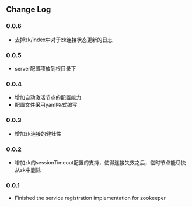 ## Change Log

### 0.0.6
- 去掉zk/index中对于zk连接状态更新的日志

### 0.0.5
- server配置项放到根目录下

### 0.0.4 
- 增加自动激活节点的配置能力
- 配置文件采用yaml格式编写

### 0.0.3
- 增加zk连接的健壮性

### 0.0.2
- 增加zk的sessionTimeout配置的支持，使得连接失效之后，临时节点能尽快从zk中删除

### 0.0.1

- Finished the service registration implementation for zookeeper